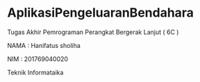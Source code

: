 # AplikasiPengeluaranBendahara
Tugas Akhir Pemrograman Perangkat Bergerak Lanjut ( 6C )

NAMA  : Hanifatus sholiha

NIM   : 201769040020

Teknik Informataika
